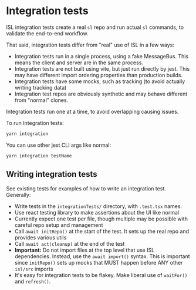 # Integration tests

ISL integration tests create a real `sl` repo and run actual `sl` commands, to validate the end-to-end workflow.

That said, integration tests differ from "real" use of ISL in a few ways:

- Integration tests run in a single process, using a fake MessageBus. This means the client and server are in the same process.
- Integration tests are not built using vite, but just run directly by jest. This may have different import ordering properties than production builds.
- Integration tests have some mocks, such as tracking (to avoid actually writing tracking data)
- Integration test repos are obviously synthetic and may behave different from "normal" clones.

Integration tests run one at a time, to avoid overlapping causing issues.

To run Integration tests:

```sh
yarn integration
```

You can use other jest CLI args like normal:

```sh
yarn integration testName
```

## Writing integration tests

See existing tests for examples of how to write an integration test.
Generally:

- Write tests in the `integrationTests/` directory, with `.test.tsx` names.
- Use react testing library to make assertions about the UI like normal
- Currently expect one test per file, though multiple may be possible with careful repo setup and management
- Call `await initRepo()` at the start of the test. It sets up the real repo and provides various utils
- Call `await act(cleanup)` at the end of the test
- **Important:** Do not import files at the top level that use ISL dependencies. Instead, use the `await import()` syntax. This is important since `initRepo()` sets up mocks that MUST happen before ANY other `isl/src` imports
- It's easy for integration tests to be flakey. Make liberal use of `waitFor()` and `refresh()`.
